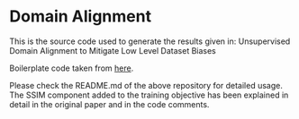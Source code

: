 # Domain Alignment

This is the source code used to generate the results given in: Unsupervised Domain Alignment to Mitigate Low Level
Dataset Biases

Boilerplate code taken from [here](https://github.com/junyanz/pytorch-CycleGAN-and-pix2pix).

Please check the README.md of the above repository for detailed usage. The SSIM component added to the training objective has been explained in detail in the original paper and in the code comments.
